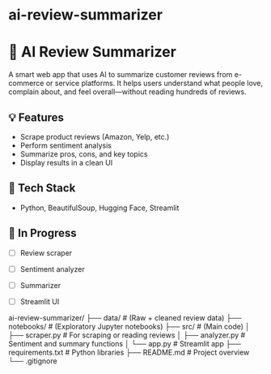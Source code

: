 # ai-review-summarizer


# 🧠 AI Review Summarizer

A smart web app that uses AI to summarize customer reviews from e-commerce or service platforms. It helps users understand what people love, complain about, and feel overall—without reading hundreds of reviews.

## 💡 Features
- Scrape product reviews (Amazon, Yelp, etc.)
- Perform sentiment analysis
- Summarize pros, cons, and key topics
- Display results in a clean UI

## 🔧 Tech Stack
- Python, BeautifulSoup, Hugging Face, Streamlit

## 🚀 In Progress
- [ ] Review scraper
- [ ] Sentiment analyzer
- [ ] Summarizer
- [ ] Streamlit UI


ai-review-summarizer/
├── data/              # (Raw + cleaned review data)
├── notebooks/         # (Exploratory Jupyter notebooks)
├── src/               # (Main code)
│   ├── scraper.py     # For scraping or reading reviews
│   ├── analyzer.py    # Sentiment and summary functions
│   └── app.py         # Streamlit app
├── requirements.txt   # Python libraries
├── README.md          # Project overview
└── .gitignore
